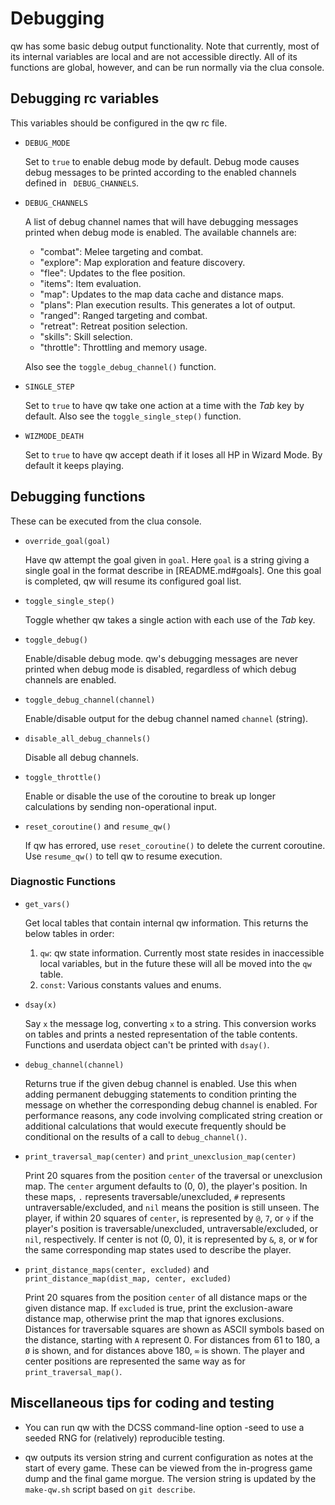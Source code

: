 # Debugging

qw has some basic debug output functionality. Note that currently, most of its
internal variables are local and are not accessible directly. All of its
functions are global, however, and can be run normally via the clua console.

## Debugging rc variables

This variables should be configured in the qw rc file.

* `DEBUG_MODE`

  Set to `true` to enable debug mode by default. Debug mode causes debug
  messages to be printed according to the enabled channels defined in
` DEBUG_CHANNELS`.

* `DEBUG_CHANNELS`

  A list of debug channel names that will have debugging messages printed when
  debug mode is enabled. The available channels are:

  + "combat": Melee targeting and combat.
  + "explore": Map exploration and feature discovery.
  + "flee": Updates to the flee position.
  + "items": Item evaluation.
  + "map": Updates to the map data cache and distance maps.
  + "plans": Plan execution results. This generates a lot of output.
  + "ranged": Ranged targeting and combat.
  + "retreat": Retreat position selection.
  + "skills": Skill selection.
  + "throttle": Throttling and memory usage.

  Also see the `toggle_debug_channel()` function.

* `SINGLE_STEP`

  Set to `true` to have qw take one action at a time with the *Tab* key by
  default. Also see the `toggle_single_step()` function.

* `WIZMODE_DEATH`

  Set to `true` to have qw accept death if it loses all HP in Wizard Mode. By
  default it keeps playing.

## Debugging functions

These can be executed from the clua console.

* `override_goal(goal)`

  Have qw attempt the goal given in `goal`. Here `goal` is a string giving a
  single goal in the format describe in [README.md#goals]. One this goal is
  completed, qw will resume its configured goal list.

* `toggle_single_step()`

  Toggle whether qw takes a single action with each use of the *Tab* key.

* `toggle_debug()`

  Enable/disable debug mode. qw's debugging messages are never printed when
  debug mode is disabled, regardless of which debug channels are enabled.

* `toggle_debug_channel(channel)`

  Enable/disable output for the debug channel named `channel` (string).

* `disable_all_debug_channels()`

  Disable all debug channels.

* `toggle_throttle()`

  Enable or disable the use of the coroutine to break up longer calculations by
  sending non-operational input.

* `reset_coroutine()` and `resume_qw()`

  If qw has errored, use `reset_coroutine()` to delete the current coroutine.
  Use `resume_qw()` to tell qw to resume execution.

### Diagnostic Functions

* `get_vars()`

  Get local tables that contain internal qw information. This returns the below
  tables in order:

  1. `qw`: qw state information. Currently most state resides in inaccessible
     local variables, but in the future these will all be moved into the `qw`
     table.
  2. `const`: Various constants values and enums.

* `dsay(x)`

  Say `x` the message log, converting `x` to a string. This conversion works
  on tables and prints a nested representation of the table contents. Functions
  and userdata object can't be printed with `dsay()`.

* `debug_channel(channel)`

  Returns true if the given debug channel is enabled. Use this when adding
  permanent debugging statements to condition printing the message on whether
  the corresponding debug channel is enabled. For performance reasons, any code
  involving complicated string creation or additional calculations that would
  execute frequently should be conditional on the results of a call to
  `debug_channel()`.

* `print_traversal_map(center)` and `print_unexclusion_map(center)`

  Print 20 squares from the position `center` of the traversal or unexclusion
  map. The `center` argument defaults to (0, 0), the player's position. In
  these maps, `.` represents traversable/unexcluded, `#` represents
  untraversable/excluded, and `nil` means the position is still unseen. The
  player, if within 20 squares of `center`, is represented by `@`, `7`, or `✞` if
  the player's position is traversable/unexcluded, untraversable/excluded, or
  `nil`, respectively. If center is not (0, 0), it is represented by `&`, `8`,
  or `W` for the same corresponding map states used to describe the player.

* `print_distance_maps(center, excluded)`
  and `print_distance_map(dist_map, center, excluded)`

  Print 20 squares from the position `center` of all distance maps or the given
  distance map. If `excluded` is true, print the exclusion-aware distance map,
  otherwise print the map that ignores exclusions. Distances for traversable
  squares are shown as ASCII symbols based on the distance, starting with `A`
  represent 0. For distances from 61 to 180, a `Ø` is shown, and for distances
  above 180, `∞` is shown. The player and center positions are represented the
  same way as for `print_traversal_map()`.


## Miscellaneous tips for coding and testing

* You can run qw with the DCSS command-line option -seed <n> to use a seeded
  RNG for (relatively) reproducible testing.

* qw outputs its version string and current configuration as notes at the start
  of every game. These can be viewed from the in-progress game dump and the
  final game morgue. The version string is updated by the `make-qw.sh` script
  based on `git describe`.
